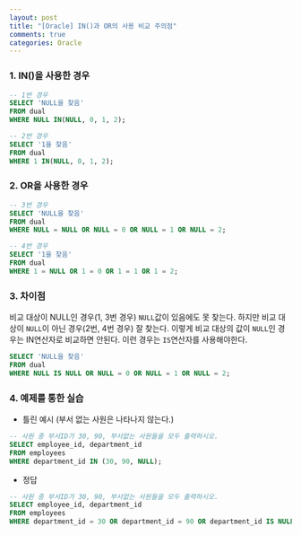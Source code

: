 ```yaml
---
layout: post
title: "[Oracle] IN()과 OR의 사용 비교 주의점"
comments: true
categories: Oracle
---
```


### 1. IN()을 사용한 경우
```sql
-- 1번 경우
SELECT 'NULL을 찾음'
FROM dual
WHERE NULL IN(NULL, 0, 1, 2);

-- 2번 경우
SELECT '1을 찾음'
FROM dual
WHERE 1 IN(NULL, 0, 1, 2);
```
### 2. OR을 사용한 경우
```sql
-- 3번 경우
SELECT 'NULL을 찾음'
FROM dual
WHERE NULL = NULL OR NULL = 0 OR NULL = 1 OR NULL = 2;

-- 4번 경우
SELECT '1을 찾음'
FROM dual
WHERE 1 = NULL OR 1 = 0 OR 1 = 1 OR 1 = 2;

```
### 3. 차이점
비교 대상이 NULL인 경우(1, 3번 경우) `NULL`값이 있음에도 못 찾는다. 하지만 비교 대상이 `NULL`이 아닌 경우(2번, 4번 경우) 잘 찾는다. 이렇게 비교 대상의 값이 `NULL`인 경우는 IN연산자로 비교하면 안된다. 이런 경우는 `IS`연산자를 사용해야한다.

```sql
SELECT 'NULL을 찾음'
FROM dual
WHERE NULL IS NULL OR NULL = 0 OR NULL = 1 OR NULL = 2;
```

### 4. 예제를 통한 실습
- 틀린 예시 (부서 없는 사원은 나타나지 않는다.)
```sql
-- 사원 중 부서ID가 30, 90, 부서없는 사원들을 모두 출력하시오.
SELECT employee_id, department_id
FROM employees
WHERE department_id IN (30, 90, NULL);
```

- 정답
```sql
-- 사원 중 부서ID가 30, 90, 부서없는 사원들을 모두 출력하시오.
SELECT employee_id, department_id
FROM employees
WHERE department_id = 30 OR department_id = 90 OR department_id IS NULL;
```